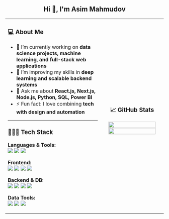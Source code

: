 <h2 align="center">Hi 👋, I'm Asim Mahmudov</h1>
<table>
  <tr>
    <td width="60%">

### 💻 About Me

- 🔭 I’m currently working on **data science projects, machine learning, and full-stack web applications**
- 🌱 I’m improving my skills in **deep learning and scalable backend systems**
- 💬 Ask me about **React.js, Next.js, Node.js, Python, SQL, Power BI**
- ⚡ Fun fact: I love combining **tech with design and automation**

---

### 👨🏻‍💻 Tech Stack

**Languages & Tools:**  
<img src="https://img.shields.io/badge/JavaScript-000?logo=javascript&style=flat-square" />
<img src="https://img.shields.io/badge/Python-000?logo=python&style=flat-square" />
<img src="https://img.shields.io/badge/SQL-000?logo=postgresql&style=flat-square" />

**Frontend:**  
<img src="https://img.shields.io/badge/HTML5-000?logo=html5&style=flat-square" />
<img src="https://img.shields.io/badge/CSS3-000?logo=css3&style=flat-square" />
<img src="https://img.shields.io/badge/React-000?logo=react&style=flat-square" />
<img src="https://img.shields.io/badge/Next.js-000?logo=next.js&style=flat-square" />

**Backend & DB:**  
<img src="https://img.shields.io/badge/Node.js-000?logo=node.js&style=flat-square" />
<img src="https://img.shields.io/badge/Express.js-000?logo=express&style=flat-square" />
<img src="https://img.shields.io/badge/MongoDB-000?logo=mongodb&style=flat-square" />
<img src="https://img.shields.io/badge/PostgreSQL-000?logo=postgresql&style=flat-square" />

**Data Tools:**  
<img src="https://img.shields.io/badge/Pandas-000?logo=pandas&style=flat-square" />
<img src="https://img.shields.io/badge/Numpy-000?logo=numpy&style=flat-square" />
<img src="https://img.shields.io/badge/Power%20BI-000?logo=powerbi&style=flat-square" />

</td>
<td width="40%" align="center">

### 📈 GitHub Stats

<img src="https://github-readme-stats.vercel.app/api?username=asimmahmudov&show_icons=true&theme=github_dark" width="90%" />

<br/>

<img src="https://github-readme-streak-stats.herokuapp.com/?user=asimmahmudov&theme=dark" width="90%" />

</td>
</tr>
</table>
